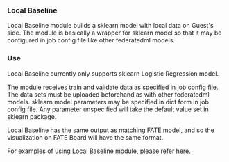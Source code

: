 ### Local Baseline

Local Baseline module builds a sklearn model with local data on Guest's side. The module is basically a wrapper for sklearn model so that it may be configured in job config file like other federatedml models.

### Use

Local Baseline currently only supports sklearn Logistic Regression model.

The module receives train and validate data as specified in job config file. The data sets must be uploaded beforehand as with other federatedml models. sklearn model parameters may be specified in dict form in job config file. Any parameter unspecified will take the default value set in sklearn package.

Local Baseline has the same output as matching FATE model, and so the visualization on FATE Board will have the same format.

For examples of using Local Baseline module, please refer [here](../../examples/federatedml-1.x-examples/local_baseline).